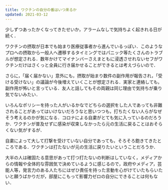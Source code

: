 ```yaml
---
title: ワクチンの自分の番はいつ来るか
updated: 2021-03-12
---
```


少しずつあったかくなってきたせいか，アラームなしで気持ちよく起きれる日が続く．

ワクチンの摂取が日本でも始まり医療従事者から進んでいるっぽい．このようなプロへの摂取から一般人へ遷移するタイミングではパニック等たくさんのトラブルが想定される．数年かけてマイナンバーさえまともに浸透させれないセフがワクチンだけはさくっと全員に行き届かせることができるとは考えづらいので．

さらに，「届く届かない」意外にも，摂取が始まり数件の副作用が報告され，「受ける受けない」の議論が今後増えていくことが想定される．実家と連絡しても，副作用が怖いと言っている．友人と話してもその両親は同じ理由で気持ちが乗り気でないみたい．

いろんなポリシーを持った人がいるかなでどちらの選択をした人であっても非難されることがあってはいけないだろうなと思いつつも，打ちたくない人らがなぜそう考えるのかが気になる．コロナによる自粛がとても気に入っているのだろうか．ワクチンが普及せずに感染が収束しなかったら元の生活に戻ることはおそらくない気がするが．

自粛によって大して打撃を受けていない自分であっても，そろそろ飽きてきたところである．ワクチンは打たないが元の生活に戻りたいということだろうか．

大半の人は確固たる意思があって打つ打たないの判断はしていなく，メディアからの情報や全体的な雰囲気で決めているように感じるので，政府やメディア，芸能人等，発言力のある人たちにはぜひ責任を持った言動を心がけていたもらいたいと願うばかりだが，部屋にこもって影響力ゼロの自分にできることは何もない．
